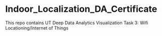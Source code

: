 # Indoor_Localization_DA_Certificate
This repo contains UT Deep Data Analytics Visualization Task 3: Wifi Locationing/Internet of Things 
